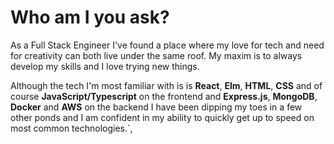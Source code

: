 # Who am I you ask?
As a Full Stack Engineer I've found a place where my love for tech and need for creativity can both live under the same roof. My maxim is to always develop my skills and I love trying new things. 

Although the tech I'm most familiar with is is __React__, __Elm__, __HTML__, __CSS__ and of course __JavaScript/Typescript__ on the frontend and __Express.js__, __MongoDB__, __Docker__ and __AWS__ on the backend I have been dipping my toes in a few other ponds and I am confident in my ability to quickly get up to speed on most common technologies.`,

